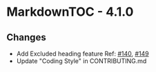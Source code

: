 # MarkdownTOC - 4.1.0

## Changes

- Add Excluded heading feature Ref: [#140](https://github.com/naokazuterada/MarkdownTOC/issues/140), [#149](https://github.com/naokazuterada/MarkdownTOC/pull/149)
- Update "Coding Style" in CONTRIBUTING.md

